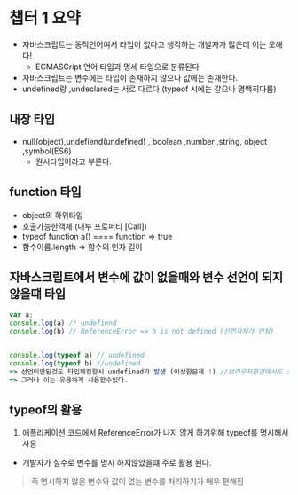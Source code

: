 # 챕터 1 요약
- 자바스크립트는 동적언어여서 타입이 없다고 생각하는 개발자가 많은데 이는 오해다!
  - ECMASCript 언어 타입과 명세 타입으로 분류된다
- 자바스크립트는 변수에는 타입이 존재하지 않으나 값에는 존재한다.
- undefined랑 ,undeclared는 서로 다르다 (typeof 시에는 같으나 명백히다름)


## 내장 타입
- null(object),undefiend(undefined) , boolean ,number ,string, object ,symbol(ES6)
  - 원시타입이라고 부른다.

## function 타입
- object의 하위타입 
- 호출가능한객체 (내부 프로퍼티 [Call])
- typeof function a() ==== function => true
- 함수이름.length => 함수의 인자 길이


## 자바스크립트에서 변수에 값이 없을때와 변수 선언이 되지않을떄 타입
~~~js
var a;
console.log(a) // undefiend
console.log(b) // ReferenceError => b is not defined (선언자체가 안됨) 


console.log(typeof a) // undefined
console.log(typeof b) //undefined
=> 선언이안된것도 타입체킹할시 undefined가 발생 (이상한문제 !) //브라우저환경에서도 동일함
=> 그러나 이는 유용하게 사용할수있다.
~~~

## typeof의 활용 
1. 애플리케이션 코드에서 ReferenceError가 나지 않게 하기위해 typeof를 명시해서 사용
  - 개발자가 실수로 변수를 명시 하지않았을떄 주로 활용 된다.
> 즉 명시하지 않은 변수와 값이 없는 변수를 처리하기가 매우 편해짐
